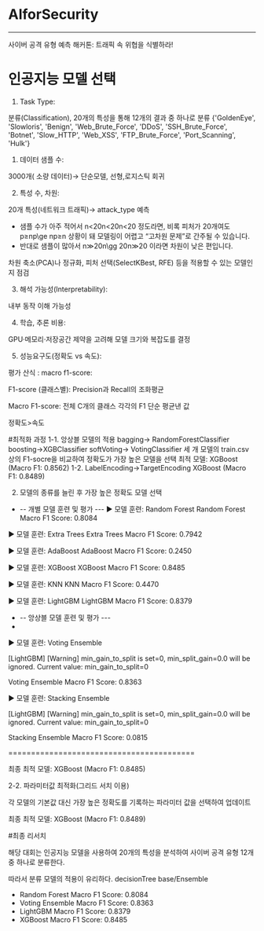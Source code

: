 # AIforSecurity
---
사이버 공격 유형 예측 해커톤: 트래픽 속 위협을 식별하라!

# 인공지능 모델 선택
1. Task Type:

분류(Classification), 20개의 특성을 통해 12개의 결과 중 하나로 분류
{'GoldenEye', 'Slowloris', 'Benign', 'Web_Brute_Force', 'DDoS', 'SSH_Brute_Force', 'Botnet', 'Slow_HTTP', 'Web_XSS', 'FTP_Brute_Force', 'Port_Scanning', 'Hulk'}

1. 데이터 샘플 수:

3000개( 소량 데이터)→ 단순모델, 선형,로지스틱 회귀

2. 특성 수, 차원:

20개 특성(네트워크 트래픽)→ attack_type 예측

- 샘플 수가 아주 적어서 n<20n<20n<20 정도라면, 비록 피처가 20개여도 p≥np\ge np≥n 상황이 돼 모델링이 어렵고 “고차원 문제”로 간주될 수 있습니다.
- 반대로 샘플이 많아서 n≫20n\gg 20n≫20 이라면 차원이 낮은 편입니다.

차원 축소(PCA)나 정규화, 피처 선택(SelectKBest, RFE) 등을 적용할 수 있는 모델인지 점검

3. 해석 가능성(Interpretability):

내부 동작 이해 가능성

4. 학습, 추론 비용:

GPU·메모리·저장공간 제약을 고려해 모델 크기와 복잡도를 결정

5. 성능요구도(정확도 vs 속도):

평가 산식 : macro f1-score:

F1-score (클래스별): Precision과 Recall의 조화평균

Macro F1-score: 전체 C개의 클래스 각각의 F1 단순 평균낸 값

정확도>속도

#최적화 과정
1-1. 앙상블 모델의 적용
bagging→ RandomForestClassifier
boosting→XGBClassifier
softVoting→ VotingClassifier
세 개 모델의 train.csv 상의 F1-socre을 비교하여 정확도가 가장 높은 모델을 선택
최적 모델: XGBoost (Macro F1: 0.8562)
1-2. LabelEncoding→TargetEncoding
XGBoost (Macro F1: 0.8489)

2. 모델의 종류를 늘린 후 가장 높은 정확도 모델 선택
- -- 개별 모델 훈련 및 평가 ---
▶ 모델 훈련: Random Forest Random Forest Macro F1 Score: 0.8084

▶ 모델 훈련: Extra Trees Extra Trees Macro F1 Score: 0.7942

▶ 모델 훈련: AdaBoost AdaBoost Macro F1 Score: 0.2450

▶ 모델 훈련: XGBoost XGBoost Macro F1 Score: 0.8485

▶ 모델 훈련: KNN KNN Macro F1 Score: 0.4470

▶ 모델 훈련: LightGBM LightGBM Macro F1 Score: 0.8379

- -- 앙상블 모델 훈련 및 평가 ---
-
▶ 모델 훈련: Voting Ensemble

[LightGBM] [Warning] min_gain_to_split is set=0, min_split_gain=0.0 will be ignored. Current value: min_gain_to_split=0

Voting Ensemble Macro F1 Score: 0.8363

▶ 모델 훈련: Stacking Ensemble

[LightGBM] [Warning] min_gain_to_split is set=0, min_split_gain=0.0 will be ignored. Current value: min_gain_to_split=0

Stacking Ensemble Macro F1 Score: 0.0815

=========================================

최종 최적 모델: XGBoost (Macro F1: 0.8485)

2-2. 파라미터값 최적화(그리드 서치 이용)

각 모델의 기본값 대신 가장 높은 정확도를 기록하는 파라미터 값을 선택하여 업데이트

최종 최적 모델: XGBoost (Macro F1: 0.8489)

#최종 리서치

해당 대회는 인공지능 모델을 사용하여 20개의 특성을 분석하여 사이버 공격 유형 12개 중 하나로 분류한다.

따라서 분류 모델의 적용이 유리하다. decisionTree base/Ensemble

- Random Forest Macro F1 Score: 0.8084
- Voting Ensemble Macro F1 Score: 0.8363
- LightGBM Macro F1 Score: 0.8379
- XGBoost Macro F1 Score: 0.8485

